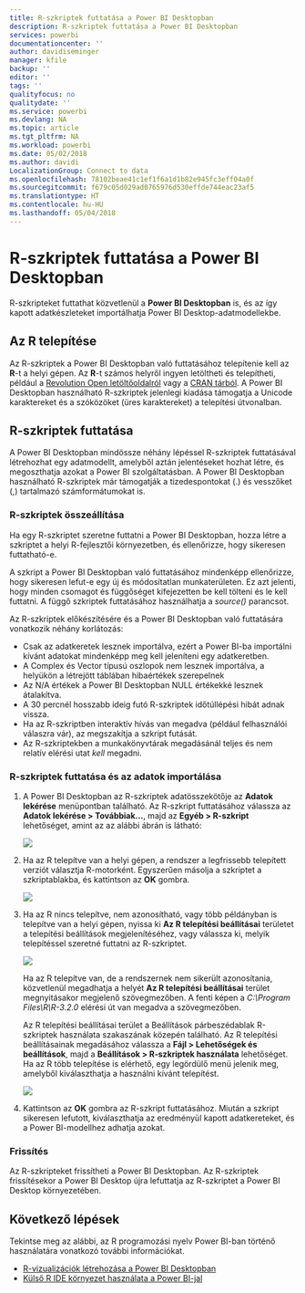 ```yaml
---
title: R-szkriptek futtatása a Power BI Desktopban
description: R-szkriptek futtatása a Power BI Desktopban
services: powerbi
documentationcenter: ''
author: davidiseminger
manager: kfile
backup: ''
editor: ''
tags: ''
qualityfocus: no
qualitydate: ''
ms.service: powerbi
ms.devlang: NA
ms.topic: article
ms.tgt_pltfrm: NA
ms.workload: powerbi
ms.date: 05/02/2018
ms.author: davidi
LocalizationGroup: Connect to data
ms.openlocfilehash: 78102beae41c1ef1f6a1d1b82e945fc3eff04a0f
ms.sourcegitcommit: f679c05d029ad0765976d530effde744eac23af5
ms.translationtype: HT
ms.contentlocale: hu-HU
ms.lasthandoff: 05/04/2018
---
```

# <a name="run-r-scripts-in-power-bi-desktop"></a>R-szkriptek futtatása a Power BI Desktopban
R-szkripteket futtathat közvetlenül a **Power BI Desktopban** is, és az így kapott adatkészleteket importálhatja Power BI Desktop-adatmodellekbe.

## <a name="install-r"></a>Az R telepítése
Az R-szkriptek a Power BI Desktopban való futtatásához telepítenie kell az **R**-t a helyi gépen. Az **R**-t számos helyről ingyen letöltheti és telepítheti, például a [Revolution Open letöltőoldalról](https://mran.revolutionanalytics.com/download/) vagy a [CRAN tárból](https://cran.r-project.org/bin/windows/base/). A Power BI Desktopban használható R-szkriptek jelenlegi kiadása támogatja a Unicode karaktereket és a szóközöket (üres karaktereket) a telepítési útvonalban.

## <a name="run-r-scripts"></a>R-szkriptek futtatása
A Power BI Desktopban mindössze néhány lépéssel R-szkriptek futtatásával létrehozhat egy adatmodellt, amelyből aztán jelentéseket hozhat létre, és megoszthatja azokat a Power BI szolgáltatásban. A Power BI Desktopban használható R-szkriptek már támogatják a tizedespontokat (.) és vesszőket (,) tartalmazó számformátumokat is.

### <a name="prepare-an-r-script"></a>R-szkriptek összeállítása
Ha egy R-szkriptet szeretne futtatni a Power BI Desktopban, hozza létre a szkriptet a helyi R-fejlesztői környezetben, és ellenőrizze, hogy sikeresen futtatható-e.

A szkript a Power BI Desktopban való futtatásához mindenképp ellenőrizze, hogy sikeresen lefut-e egy új és módosítatlan munkaterületen. Ez azt jelenti, hogy minden csomagot és függőséget kifejezetten be kell tölteni és le kell futtatni. A függő szkriptek futtatásához használhatja a *source()* parancsot.

Az R-szkriptek előkészítésére és a Power BI Desktopban való futtatására vonatkozik néhány korlátozás:

* Csak az adatkeretek lesznek importálva, ezért a Power BI-ba importálni kívánt adatokat mindenképp meg kell jeleníteni egy adatkeretben.
* A Complex és Vector típusú oszlopok nem lesznek importálva, a helyükön a létrejött táblában hibaértékek szerepelnek
* Az N/A értékek a Power BI Desktopban NULL értékekké lesznek átalakítva.
* A 30 percnél hosszabb ideig futó R-szkriptek időtúllépési hibát adnak vissza.
* Ha az R-szkriptben interaktív hívás van megadva (például felhasználói válaszra vár), az megszakítja a szkript futását.
* Az R-szkriptekben a munkakönyvtárak megadásánál teljes és nem relatív elérési utat *kell* megadni.

### <a name="run-your-r-script-and-import-data"></a>R-szkriptek futtatása és az adatok importálása
1. A Power BI Desktopban az R-szkriptek adatösszekötője az **Adatok lekérése** menüpontban található. Az R-szkript futtatásához válassza az **Adatok lekérése &gt; Továbbiak...**, majd az **Egyéb &gt; R-szkript** lehetőséget, amint az az alábbi ábrán is látható:
   
   ![](media/desktop-r-scripts/r-scripts-1.png)
2. Ha az R telepítve van a helyi gépen, a rendszer a legfrissebb telepített verziót választja R-motorként. Egyszerűen másolja a szkriptet a szkriptablakba, és kattintson az **OK** gombra.
   
   ![](media/desktop-r-scripts/r-scripts-2.png)
3. Ha az R nincs telepítve, nem azonosítható, vagy több példányban is telepítve van a helyi gépen, nyissa ki **Az R telepítési beállításai** területet a telepítési beállítások megjelenítéséhez, vagy válassza ki, melyik telepítéssel szeretné futtatni az R-szkriptet.
   
   ![](media/desktop-r-scripts/r-scripts-3.png)
   
   Ha az R telepítve van, de a rendszernek nem sikerült azonosítania, közvetlenül megadhatja a helyét **Az R telepítési beállításai** terület megnyitásakor megjelenő szövegmezőben. A fenti képen a *C:\Program Files\R\R-3.2.0* elérési út van megadva a szövegmezőben.
   
   Az R telepítési beállításai terület a Beállítások párbeszédablak R-szkriptek használata szakaszának közepén található. Az R telepítési beállításainak megadásához válassza a **Fájl > Lehetőségek és beállítások**, majd a **Beállítások > R-szkriptek használata** lehetőséget. Ha az R több telepítése is elérhető, egy legördülő menü jelenik meg, amelyből kiválaszthatja a használni kívánt telepítést.
   
   ![](media/desktop-r-scripts/r-scripts-4.png)
4. Kattintson az **OK** gombra az R-szkript futtatásához. Miután a szkript sikeresen lefutott, kiválaszthatja az eredményül kapott adatkereteket, és a Power BI-modellhez adhatja azokat.

### <a name="refresh"></a>Frissítés
Az R-szkripteket frissítheti a Power BI Desktopban. Az R-szkriptek frissítésekor a Power BI Desktop újra lefuttatja az R-szkriptet a Power BI Desktop környezetében.

## <a name="next-steps"></a>Következő lépések
Tekintse meg az alábbi, az R programozási nyelv Power BI-ban történő használatára vonatkozó további információkat.

* [R-vizualizációk létrehozása a Power BI Desktopban](desktop-r-visuals.md)
* [Külső R IDE környezet használata a Power BI-jal](desktop-r-ide.md)

